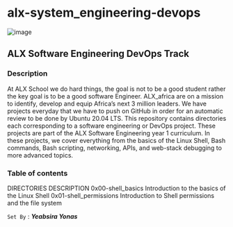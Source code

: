# alx-system_engineering-devops
![image](https://theme.zdassets.com/theme_assets/10239256/98866ff0a3053e616c8ebe9458e8c1fc4b2d67e2.jpg)
## ALX Software Engineering DevOps Track
### Description
At ALX School we do hard things, the goal is not to be a good student rather the key goal is to be a good software Engineer. ALX_africa are on a mission to identify, develop and equip Africa’s next 3 million leaders. We have projects everyday that we have to push on GitHub in order for an automatic review to be done by Ubuntu 20.04 LTS. This repository contains directories each corresponding to a software engineering or DevOps project. These projects are part of the ALX Software Engineering year 1 curriculum. In these projects, we cover everything from the basics of the Linux Shell, Bash commands, Bash scripting, networking, APIs, and web-stack debugging to more advanced topics.

### Table of contents
DIRECTORIES	DESCRIPTION
0x00-shell_basics	Introduction to the basics of the Linux Shell
0x01-shell_permissions	Introduction to Shell permissions and the file system

` Set By ` : ***Yeabsira Yonas***
